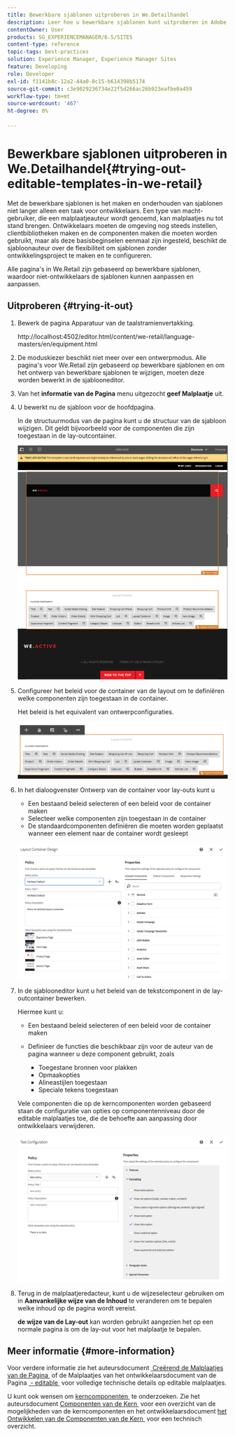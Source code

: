 ```yaml
---
title: Bewerkbare sjablonen uitproberen in We.Detailhandel
description: Leer hoe u bewerkbare sjablonen kunt uitproberen in Adobe Experience Manager met We.Retail.
contentOwner: User
products: SG_EXPERIENCEMANAGER/6.5/SITES
content-type: reference
topic-tags: best-practices
solution: Experience Manager, Experience Manager Sites
feature: Developing
role: Developer
exl-id: f1141b8c-12a2-44a0-8c15-b614398b5174
source-git-commit: c3e9029236734e22f5d266ac26b923eafbe0a459
workflow-type: tm+mt
source-wordcount: '467'
ht-degree: 0%

---
```


# Bewerkbare sjablonen uitproberen in We.Detailhandel{#trying-out-editable-templates-in-we-retail}

Met de bewerkbare sjablonen is het maken en onderhouden van sjablonen niet langer alleen een taak voor ontwikkelaars. Een type van macht-gebruiker, die een malplaatjeauteur wordt genoemd, kan malplaatjes nu tot stand brengen. Ontwikkelaars moeten de omgeving nog steeds instellen, clientbibliotheken maken en de componenten maken die moeten worden gebruikt, maar als deze basisbeginselen eenmaal zijn ingesteld, beschikt de sjabloonauteur over de flexibiliteit om sjablonen zonder ontwikkelingsproject te maken en te configureren.

Alle pagina&#39;s in We.Retail zijn gebaseerd op bewerkbare sjablonen, waardoor niet-ontwikkelaars de sjablonen kunnen aanpassen en aanpassen.

## Uitproberen {#trying-it-out}

1. Bewerk de pagina Apparatuur van de taalstramienvertakking.

   http://localhost:4502/editor.html/content/we-retail/language-masters/en/equipment.html

1. De moduskiezer beschikt niet meer over een ontwerpmodus. Alle pagina&#39;s voor We.Retail zijn gebaseerd op bewerkbare sjablonen en om het ontwerp van bewerkbare sjablonen te wijzigen, moeten deze worden bewerkt in de sjablooneditor.
1. Van het **informatie van de Pagina** menu uitgezocht **geef Malplaatje** uit.
1. U bewerkt nu de sjabloon voor de hoofdpagina.

   In de structuurmodus van de pagina kunt u de structuur van de sjabloon wijzigen. Dit geldt bijvoorbeeld voor de componenten die zijn toegestaan in de lay-outcontainer.

   ![&#x200B; chlimage_1-138 &#x200B;](assets/chlimage_1-138.png)

1. Configureer het beleid voor de container van de layout om te definiëren welke componenten zijn toegestaan in de container.

   Het beleid is het equivalent van ontwerpconfiguraties.

   ![&#x200B; chlimage_1-139 &#x200B;](assets/chlimage_1-139.png)

1. In het dialoogvenster Ontwerp van de container voor lay-outs kunt u

   * Een bestaand beleid selecteren of een beleid voor de container maken
   * Selecteer welke componenten zijn toegestaan in de container
   * De standaardcomponenten definiëren die moeten worden geplaatst wanneer een element naar de container wordt gesleept

   ![&#x200B; chlimage_1-140 &#x200B;](assets/chlimage_1-140.png)

1. In de sjablooneditor kunt u het beleid van de tekstcomponent in de lay-outcontainer bewerken.

   Hiermee kunt u:

   * Een bestaand beleid selecteren of een beleid voor de container maken
   * Definieer de functies die beschikbaar zijn voor de auteur van de pagina wanneer u deze component gebruikt, zoals

      * Toegestane bronnen voor plakken
      * Opmaakopties
      * Alineastijlen toegestaan
      * Speciale tekens toegestaan

   Vele componenten die op de kerncomponenten worden gebaseerd staan de configuratie van opties op componentenniveau door de editable malplaatjes toe, die de behoefte aan aanpassing door ontwikkelaars verwijderen.

   ![&#x200B; chlimage_1-141 &#x200B;](assets/chlimage_1-141.png)

1. Terug in de malplaatjeredacteur, kunt u de wijzeselecteur gebruiken om in **Aanvankelijke wijze van de Inhoud** te veranderen om te bepalen welke inhoud op de pagina wordt vereist.

   **de wijze van de Lay-out** kan worden gebruikt aangezien het op een normale pagina is om de lay-out voor het malplaatje te bepalen.

## Meer informatie {#more-information}

Voor verdere informatie zie het auteursdocument [&#x200B; Creërend de Malplaatjes van de Pagina &#x200B;](/help/sites-authoring/templates.md) of de Malplaatjes van het ontwikkelaarsdocument van de Pagina [&#x200B; - editable &#x200B;](/help/sites-developing/page-templates-editable.md) voor volledige technische details op editable malplaatjes.

U kunt ook wensen om [&#x200B; kerncomponenten &#x200B;](/help/sites-developing/we-retail-core-components.md) te onderzoeken. Zie het auteursdocument [&#x200B; Componenten van de Kern &#x200B;](https://experienceleague.adobe.com/docs/experience-manager-core-components/using/introduction.html?lang=nl-NL) voor een overzicht van de mogelijkheden van de kerncomponenten en het ontwikkelaarsdocument [&#x200B; het Ontwikkelen van de Componenten van de Kern &#x200B;](https://helpx.adobe.com/nl/experience-manager/core-components/using/developing.html) voor een technisch overzicht.

